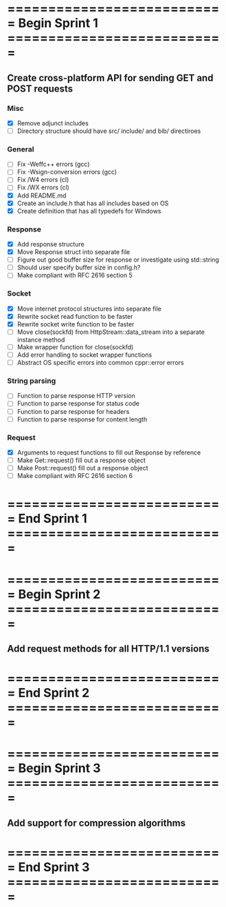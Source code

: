 # =========================== Begin Sprint 1 ===========================
## Create cross-platform API for sending GET and POST requests

### Misc
 - [X] Remove adjunct includes
 - [ ] Directory structure should have src/ include/ and bib/ directiroes

### General
- [ ] Fix -Weffc++ errors (gcc)
- [ ] Fix -Wsign-conversion errors (gcc)
- [ ] Fix /W4 errors (cl)
- [ ] Fix /WX errors (cl)
- [X] Add README.md
- [X] Create an include.h that has all includes based on OS
- [X] Create definition that has all typedefs for Windows

### Response
- [X] Add response structure
- [X] Move Response struct into separate file
- [ ] Figure out good buffer size for response or investigate using std::string
- [ ] Should user specify buffer size in config.h?
- [ ] Make compliant with RFC 2616 section 5

### Socket
- [X] Move internet protocol structures into separate file
- [X] Rewrite socket read function to be faster
- [X] Rewrite socket write function to be faster
- [ ] Move close(sockfd) from HttpStream::data_stream into a separate instance method
- [ ] Make wrapper function for close(sockfd)
- [ ] Add error handling to socket wrapper functions
- [ ] Abstract OS specific errors into common cppr::error errors

### String parsing
- [ ] Function to parse response HTTP version
- [ ] Function to parse response for status code
- [ ] Function to parse response for headers
- [ ] Function to parse response for content length

### Request
- [X] Arguments to request functions to fill out Response by reference
- [ ] Make Get::request() fill out a response object
- [ ] Make Post::request() fill out a response object
- [ ] Make compliant with RFC 2616 section 6

# =========================== End Sprint 1 ===========================
# =========================== Begin Sprint 2 ===========================
## Add request methods for all HTTP/1.1 versions

# =========================== End Sprint 2 ===========================
# =========================== Begin Sprint 3 ===========================
## Add support for compression algorithms

# =========================== End Sprint 3 ===========================